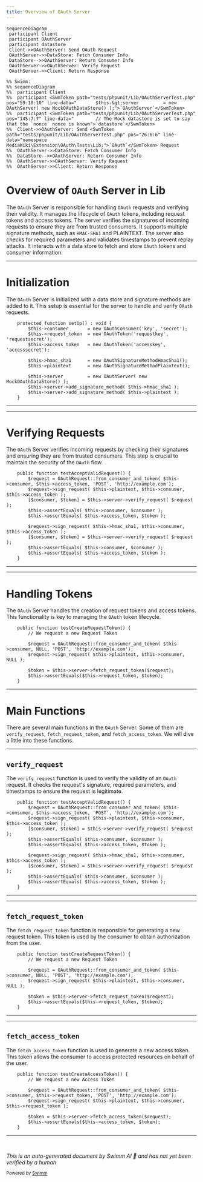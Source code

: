 ```yaml
---
title: Overview of OAuth Server
---
```

```mermaid
sequenceDiagram
 participant Client
 participant OAuthServer
 participant datastore
 Client->>OAuthServer: Send OAuth Request
 OAuthServer->>DataStore: Fetch Consumer Info
 DataStore-->>OAuthServer: Return Consumer Info
 OAuthServer->>OAuthServer: Verify Request
 OAuthServer->>Client: Return Response

%% Swimm:
%% sequenceDiagram
%%  participant Client
%%  participant <SwmToken path="tests/phpunit/Lib/OAuthServerTest.php" pos="59:10:10" line-data="		$this-&gt;server         = new OAuthServer( new MockOAuthDataStore() );">`OAuthServer`</SwmToken>
%%  participant <SwmToken path="tests/phpunit/Lib/OAuthServerTest.php" pos="145:7:7" line-data="		// The Mock datastore is set to say that the `nonce` nonce is known">`datastore`</SwmToken>
%%  Client->>OAuthServer: Send <SwmToken path="tests/phpunit/Lib/OAuthServerTest.php" pos="26:6:6" line-data="namespace MediaWiki\Extension\OAuth\Tests\Lib;">`OAuth`</SwmToken> Request
%%  OAuthServer->>DataStore: Fetch Consumer Info
%%  DataStore-->>OAuthServer: Return Consumer Info
%%  OAuthServer->>OAuthServer: Verify Request
%%  OAuthServer->>Client: Return Response
```

# Overview of <SwmToken path="tests/phpunit/Lib/OAuthServerTest.php" pos="26:6:6" line-data="namespace MediaWiki\Extension\OAuth\Tests\Lib;">`OAuth`</SwmToken> Server in Lib

The <SwmToken path="tests/phpunit/Lib/OAuthServerTest.php" pos="26:6:6" line-data="namespace MediaWiki\Extension\OAuth\Tests\Lib;">`OAuth`</SwmToken> Server is responsible for handling <SwmToken path="tests/phpunit/Lib/OAuthServerTest.php" pos="26:6:6" line-data="namespace MediaWiki\Extension\OAuth\Tests\Lib;">`OAuth`</SwmToken> requests and verifying their validity. It manages the lifecycle of <SwmToken path="tests/phpunit/Lib/OAuthServerTest.php" pos="26:6:6" line-data="namespace MediaWiki\Extension\OAuth\Tests\Lib;">`OAuth`</SwmToken> tokens, including request tokens and access tokens. The server verifies the signatures of incoming requests to ensure they are from trusted consumers. It supports multiple signature methods, such as <SwmToken path="tests/phpunit/Lib/OAuthServerTest.php" pos="189:17:19" line-data="		// We use a server that only supports HMAC-SHA1, but requests with PLAINTEXT signature">`HMAC-SHA1`</SwmToken> and PLAINTEXT. The server also checks for required parameters and validates timestamps to prevent replay attacks. It interacts with a data store to fetch and store <SwmToken path="tests/phpunit/Lib/OAuthServerTest.php" pos="26:6:6" line-data="namespace MediaWiki\Extension\OAuth\Tests\Lib;">`OAuth`</SwmToken> tokens and consumer information.

<SwmSnippet path="/tests/phpunit/Lib/OAuthServerTest.php" line="51">

---

# Initialization

The <SwmToken path="tests/phpunit/Lib/OAuthServerTest.php" pos="26:6:6" line-data="namespace MediaWiki\Extension\OAuth\Tests\Lib;">`OAuth`</SwmToken> Server is initialized with a data store and signature methods are added to it. This setup is essential for the server to handle and verify <SwmToken path="tests/phpunit/Lib/OAuthServerTest.php" pos="26:6:6" line-data="namespace MediaWiki\Extension\OAuth\Tests\Lib;">`OAuth`</SwmToken> requests.

```hack
	protected function setUp() : void {
		$this->consumer       = new OAuthConsumer('key', 'secret');
		$this->request_token  = new OAuthToken('requestkey', 'requestsecret');
		$this->access_token   = new OAuthToken('accesskey', 'accesssecret');

		$this->hmac_sha1      = new OAuthSignatureMethodHmacSha1();
		$this->plaintext      = new OAuthSignatureMethodPlaintext();

		$this->server         = new OAuthServer( new MockOAuthDataStore() );
		$this->server->add_signature_method( $this->hmac_sha1 );
		$this->server->add_signature_method( $this->plaintext );
	}
```

---

</SwmSnippet>

<SwmSnippet path="/tests/phpunit/Lib/OAuthServerTest.php" line="64">

---

# Verifying Requests

The <SwmToken path="tests/phpunit/Lib/OAuthServerTest.php" pos="26:6:6" line-data="namespace MediaWiki\Extension\OAuth\Tests\Lib;">`OAuth`</SwmToken> Server verifies incoming requests by checking their signatures and ensuring they are from trusted consumers. This step is crucial to maintain the security of the <SwmToken path="tests/phpunit/Lib/OAuthServerTest.php" pos="26:6:6" line-data="namespace MediaWiki\Extension\OAuth\Tests\Lib;">`OAuth`</SwmToken> flow.

```hack
	public function testAcceptValidRequest() {
		$request = OAuthRequest::from_consumer_and_token( $this->consumer, $this->access_token, 'POST', 'http://example.com');
		$request->sign_request( $this->plaintext, $this->consumer, $this->access_token );
		[$consumer, $token] = $this->server->verify_request( $request );
		$this->assertEquals( $this->consumer, $consumer );
		$this->assertEquals( $this->access_token, $token );

		$request->sign_request( $this->hmac_sha1, $this->consumer, $this->access_token );
		[$consumer, $token] = $this->server->verify_request( $request );
		$this->assertEquals( $this->consumer, $consumer );
		$this->assertEquals( $this->access_token, $token );
	}
```

---

</SwmSnippet>

<SwmSnippet path="/tests/phpunit/Lib/OAuthServerTest.php" line="212">

---

# Handling Tokens

The <SwmToken path="tests/phpunit/Lib/OAuthServerTest.php" pos="26:6:6" line-data="namespace MediaWiki\Extension\OAuth\Tests\Lib;">`OAuth`</SwmToken> Server handles the creation of request tokens and access tokens. This functionality is key to managing the <SwmToken path="tests/phpunit/Lib/OAuthServerTest.php" pos="26:6:6" line-data="namespace MediaWiki\Extension\OAuth\Tests\Lib;">`OAuth`</SwmToken> token lifecycle.

```hack
	public function testCreateRequestToken() {
		// We request a new Request Token

		$request = OAuthRequest::from_consumer_and_token( $this->consumer, NULL, 'POST', 'http://example.com');
		$request->sign_request( $this->plaintext, $this->consumer, NULL );

		$token = $this->server->fetch_request_token($request);
		$this->assertEquals($this->request_token, $token);
	}
```

---

</SwmSnippet>

# Main Functions

There are several main functions in the <SwmToken path="tests/phpunit/Lib/OAuthServerTest.php" pos="26:6:6" line-data="namespace MediaWiki\Extension\OAuth\Tests\Lib;">`OAuth`</SwmToken> Server. Some of them are <SwmToken path="tests/phpunit/Lib/OAuthServerTest.php" pos="67:17:17" line-data="		[$consumer, $token] = $this-&gt;server-&gt;verify_request( $request );">`verify_request`</SwmToken>, <SwmToken path="tests/phpunit/Lib/OAuthServerTest.php" pos="218:11:11" line-data="		$token = $this-&gt;server-&gt;fetch_request_token($request);">`fetch_request_token`</SwmToken>, and <SwmToken path="tests/phpunit/Lib/OAuthServerTest.php" pos="238:11:11" line-data="		$token = $this-&gt;server-&gt;fetch_access_token($request);">`fetch_access_token`</SwmToken>. We will dive a little into these functions.

<SwmSnippet path="/tests/phpunit/Lib/OAuthServerTest.php" line="64">

---

## <SwmToken path="tests/phpunit/Lib/OAuthServerTest.php" pos="67:17:17" line-data="		[$consumer, $token] = $this-&gt;server-&gt;verify_request( $request );">`verify_request`</SwmToken>

The <SwmToken path="tests/phpunit/Lib/OAuthServerTest.php" pos="67:17:17" line-data="		[$consumer, $token] = $this-&gt;server-&gt;verify_request( $request );">`verify_request`</SwmToken> function is used to verify the validity of an <SwmToken path="tests/phpunit/Lib/OAuthServerTest.php" pos="26:6:6" line-data="namespace MediaWiki\Extension\OAuth\Tests\Lib;">`OAuth`</SwmToken> request. It checks the request's signature, required parameters, and timestamps to ensure the request is legitimate.

```hack
	public function testAcceptValidRequest() {
		$request = OAuthRequest::from_consumer_and_token( $this->consumer, $this->access_token, 'POST', 'http://example.com');
		$request->sign_request( $this->plaintext, $this->consumer, $this->access_token );
		[$consumer, $token] = $this->server->verify_request( $request );
		$this->assertEquals( $this->consumer, $consumer );
		$this->assertEquals( $this->access_token, $token );

		$request->sign_request( $this->hmac_sha1, $this->consumer, $this->access_token );
		[$consumer, $token] = $this->server->verify_request( $request );
		$this->assertEquals( $this->consumer, $consumer );
		$this->assertEquals( $this->access_token, $token );
	}
```

---

</SwmSnippet>

<SwmSnippet path="/tests/phpunit/Lib/OAuthServerTest.php" line="212">

---

## <SwmToken path="tests/phpunit/Lib/OAuthServerTest.php" pos="218:11:11" line-data="		$token = $this-&gt;server-&gt;fetch_request_token($request);">`fetch_request_token`</SwmToken>

The <SwmToken path="tests/phpunit/Lib/OAuthServerTest.php" pos="218:11:11" line-data="		$token = $this-&gt;server-&gt;fetch_request_token($request);">`fetch_request_token`</SwmToken> function is responsible for generating a new request token. This token is used by the consumer to obtain authorization from the user.

```hack
	public function testCreateRequestToken() {
		// We request a new Request Token

		$request = OAuthRequest::from_consumer_and_token( $this->consumer, NULL, 'POST', 'http://example.com');
		$request->sign_request( $this->plaintext, $this->consumer, NULL );

		$token = $this->server->fetch_request_token($request);
		$this->assertEquals($this->request_token, $token);
	}
```

---

</SwmSnippet>

<SwmSnippet path="/tests/phpunit/Lib/OAuthServerTest.php" line="232">

---

## <SwmToken path="tests/phpunit/Lib/OAuthServerTest.php" pos="238:11:11" line-data="		$token = $this-&gt;server-&gt;fetch_access_token($request);">`fetch_access_token`</SwmToken>

The <SwmToken path="tests/phpunit/Lib/OAuthServerTest.php" pos="238:11:11" line-data="		$token = $this-&gt;server-&gt;fetch_access_token($request);">`fetch_access_token`</SwmToken> function is used to generate a new access token. This token allows the consumer to access protected resources on behalf of the user.

```hack
	public function testCreateAccessToken() {
		// We request a new Access Token

		$request = OAuthRequest::from_consumer_and_token( $this->consumer, $this->request_token, 'POST', 'http://example.com');
		$request->sign_request( $this->plaintext, $this->consumer, $this->request_token );

		$token = $this->server->fetch_access_token($request);
		$this->assertEquals($this->access_token, $token);
	}
```

---

</SwmSnippet>

&nbsp;

*This is an auto-generated document by Swimm AI 🌊 and has not yet been verified by a human*

<SwmMeta version="3.0.0" repo-id="Z2l0aHViJTNBJTNBbWVkaWF3aWtpLWV4dGVuc2lvbnMtT0F1dGglM0ElM0FTd2ltbS1EZW1v" repo-name="mediawiki-extensions-OAuth"><sup>Powered by [Swimm](/)</sup></SwmMeta>
